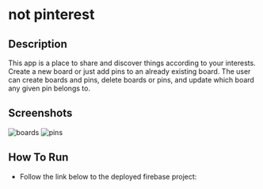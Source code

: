 # not pinterest

## Description
This app is a place to share and discover things according to your interests. Create a new board or just add pins to an already existing board. The user can create boards and pins, delete boards or pins, and update which board any given pin belongs to.

## Screenshots
![boards]()
![pins]()

## How To Run
* Follow the link below to the deployed firebase project:

